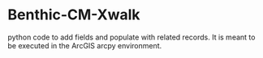 # Benthic-CM-Xwalk
python code to add fields and populate with related records. It is meant to be executed in the ArcGIS arcpy environment.
